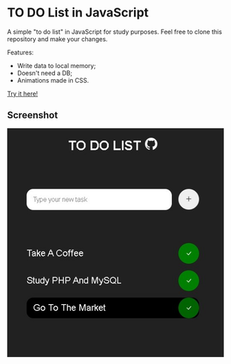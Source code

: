 # TO DO List in JavaScript

A simple "to do list" in JavaScript for study purposes.
Feel free to clone this repository and make your changes.

Features:
- Write data to local memory;
- Doesn't need a DB;
- Animations made in CSS.

[Try it here!](https://jancordeiro.github.io/to-do-list-javascript/)

## Screenshot

![TO DO LIST](to-do-list-screenshot.jpeg)
